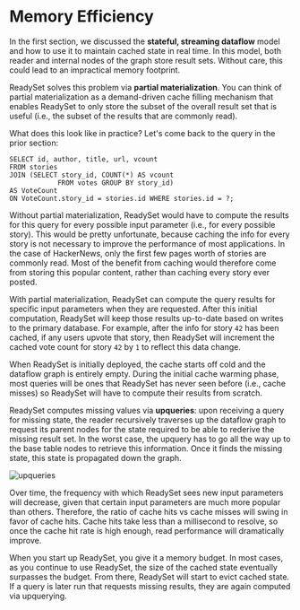 
# Memory Efficiency
In the first section, we discussed the **stateful, streaming dataflow** model and how to use it to 
maintain cached state in real time. In this model, both reader and internal nodes of the graph store result sets. 
Without care, this could lead to an impractical memory footprint. 

ReadySet solves this problem via **partial materialization**. You can think of partial materialization as a 
demand-driven cache filling mechanism that enables ReadySet to only store the subset of the overall result set that is 
useful (i.e., the subset of the results that are commonly read). 

What does this look like in practice? Let's come back to the query in the prior section: 

```
SELECT id, author, title, url, vcount 
FROM stories 
JOIN (SELECT story_id, COUNT(*) AS vcount 
            FROM votes GROUP BY story_id)  
AS VoteCount 
ON VoteCount.story_id = stories.id WHERE stories.id = ?; 

``` 

Without partial materialization, ReadySet would have to compute the results for this query for every possible 
input parameter (i.e., for every possible story). This would be pretty unfortunate, because caching the info 
for every story is not necessary to improve the performance of most applications. In the case of HackerNews, 
only the first few pages worth of stories are commonly read. Most of the benefit from caching would therefore
come from storing this popular content, rather than caching every story ever posted. 

With partial materialization, ReadySet can compute the query results for specific input parameters when they are requested. 
After this initial computation, ReadySet will keep those results up-to-date based on writes to the primary database. 
For example, after the info for story `42` has been cached, if any users upvote that story, then ReadySet will 
increment the cached vote count for story `42` by `1` to reflect this data change. 


When ReadySet is initially deployed, the cache starts off cold and the dataflow graph is entirely empty. During the initial cache warming phase, 
most queries will be ones that ReadySet has never seen before (i.e., cache misses) so ReadySet will have to compute their 
results from scratch. 

ReadySet computes missing values via **upqueries**: upon receiving a query for missing state, the reader recursively 
traverses up the dataflow graph to request its parent nodes for the state required to be able to rederive the missing result set. 
In the worst case, the upquery has to go all the way up to the base table nodes to retrieve this information. 
Once it finds the missing state, this state is propagated down the graph. 

![upqueries](/ContinuedUpquery.gif)

Over time, the frequency with which ReadySet sees new input parameters will decrease, 
given that certain input parameters are much more popular than others. Therefore, the ratio of cache hits vs cache misses will 
swing in favor of cache hits. Cache hits take less than a millisecond to resolve, so once the cache hit rate is high enough,
read performance will dramatically improve. 

When you start up ReadySet, you give it a memory budget. In most cases, as you continue to use ReadySet, the size of the cached state eventually 
surpasses the budget. From there, ReadySet will start to evict cached state. If a query is later run that requests missing results, 
they are again computed via upquerying. 
